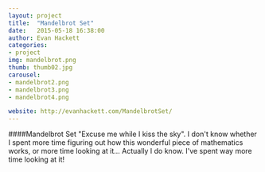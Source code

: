 ```yaml
---
layout: project
title:  "Mandelbrot Set"
date:   2015-05-18 16:38:00
author: Evan Hackett
categories:
- project
img: mandelbrot.png
thumb: thumb02.jpg
carousel:
- mandelbrot2.png
- mandelbrot3.png
- mandelbrot4.png

website: http://evanhackett.com/MandelbrotSet/
---
```

####Mandelbrot Set
"Excuse me while I kiss the sky". I don't know whether I spent more time figuring out how this wonderful piece of mathematics works, or more time looking at it... Actually I do know. I've spent way more time looking at it!